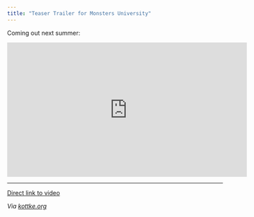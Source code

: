 ```yaml
---
title: "Teaser Trailer for Monsters University"
---
```

<p>Coming out next summer:</p>
<p><iframe width="560" height="315" src="https://www.youtube.com/embed/sED6FRXIHJc?rel=0" frameborder="0" allowfullscreen></iframe></p>
<hr>
<p><a href="https://youtu.be/sED6FRXIHJc">Direct link to video</a></p>
<p><em>Via <a href="https://kottke.org/12/06/teaser-trailer-for-monsters-university">kottke.org</a></em></p>
